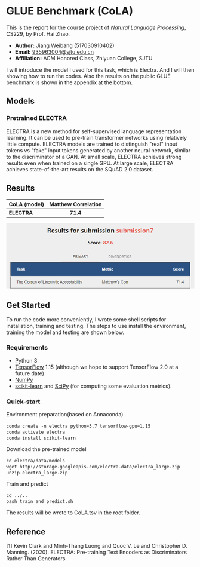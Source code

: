# GLUE Benchmark (CoLA)

This is the report for the course project of *Natural Language Processing*, CS229, by Prof. Hai Zhao.

* **Author:** Jiang Weibang (517030910402)
* **Email:** 935963004@sjtu.edu.cn
* **Affiliation:** ACM Honored Class, Zhiyuan College, SJTU

I will introduce the model I used for this task, which is Electra. And I will then showing how to run the codes. Also the results on the public GLUE benchmark is shown in the appendix at the bottom.

## Models
### Pretrained ELECTRA
ELECTRA is a new method for self-supervised language representation learning. It can be used to pre-train transformer networks using relatively little compute. ELECTRA models are trained to distinguish "real" input tokens vs "fake" input tokens generated by another neural network, similar to the discriminator of a GAN. At small scale, ELECTRA achieves strong results even when trained on a single GPU. At large scale, ELECTRA achieves state-of-the-art results on the SQuAD 2.0 dataset.



## Results
| CoLA (model) | Matthew Correlation |
|:---|:---:|
| **ELECTRA**                                     |  **71.4**   |
![avatar](capture.bmp)


## Get Started
To run the code more conveniently, I wrote some shell scripts for installation, training and testing. The steps to use install the environment, training the model and testing are shown below.

### Requirements
* Python 3
* [TensorFlow](https://www.tensorflow.org/) 1.15 (although we hope to support TensorFlow 2.0 at a future date)
* [NumPy](https://numpy.org/)
* [scikit-learn](https://scikit-learn.org/stable/) and [SciPy](https://www.scipy.org/) (for computing some evaluation metrics).

### Quick-start
Environment preparation(based on Annaconda)
```
conda create -n electra python=3.7 tensorflow-gpu=1.15
conda activate electra
conda install scikit-learn
```
Download the pre-trained model
```
cd electra/data/models
wget http://storage.googleapis.com/electra-data/electra_large.zip
unzip electra_large.zip
```
Train and predict
```
cd ../..
bash train_and_predict.sh
```
The results will be wrote to CoLA.tsv in the root folder. 

## Reference
[1] Kevin Clark and Minh-Thang Luong and Quoc V. Le and Christopher D. Manning. (2020). ELECTRA: Pre-training Text Encoders as Discriminators Rather Than Generators.
